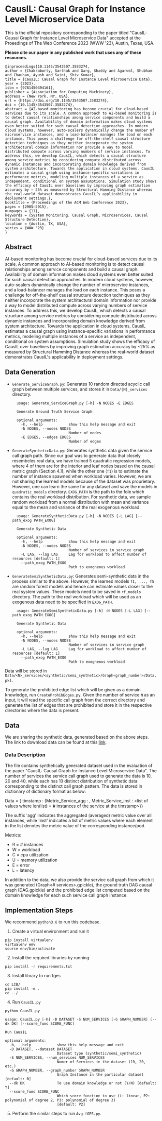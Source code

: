 # CausIL: Causal Graph for Instance Level Microservice Data

This is the official repository corresponding to the paper titled "CausIL: Causal Graph for Instance Level Microservice Data"  accepted at the Proeedings of The Web Conference 2023 (WWW '23), Austin, Texas, USA.

**Please cite our paper in any published work that uses any of these resources.**
```
@inproceedings{10.1145/3543507.3583274,
author = {Chakraborty, Sarthak and Garg, Shaddy and Agarwal, Shubham and Chauhan, Ayush and Saini, Shiv Kumar},
title = {CausIL: Causal Graph for Instance Level Microservice Data},
year = {2023},
isbn = {9781450394161},
publisher = {Association for Computing Machinery},
address = {New York, NY, USA},
url = {https://doi.org/10.1145/3543507.3583274},
doi = {10.1145/3543507.3583274},
abstract = {AI-based monitoring has become crucial for cloud-based services due to its scale. A common approach to AI-based monitoring is to detect causal relationships among service components and build a causal graph. Availability of domain information makes cloud systems even better suited for such causal detection approaches. In modern cloud systems, however, auto-scalers dynamically change the number of microservice instances, and a load-balancer manages the load on each instance. This poses a challenge for off-the-shelf causal structure detection techniques as they neither incorporate the system architectural domain information nor provide a way to model distributed compute across varying numbers of service instances. To address this, we develop CausIL, which detects a causal structure among service metrics by considering compute distributed across dynamic instances and incorporating domain knowledge derived from system architecture. Towards the application in cloud systems, CausIL estimates a causal graph using instance-specific variations in performance metrics, modeling multiple instances of a service as independent, conditional on system assumptions. Simulation study shows the efficacy of CausIL over baselines by improving graph estimation accuracy by ∼ 25% as measured by Structural Hamming Distance whereas the real-world dataset demonstrates CausIL’s applicability in deployment settings.},
booktitle = {Proceedings of the ACM Web Conference 2023},
pages = {2905–2915},
numpages = {11},
keywords = {System Monitoring, Causal Graph, Microservices, Causal Structure Detection},
location = {Austin, TX, USA},
series = {WWW '23}
}
```


## Abstract
AI-based monitoring has become crucial for cloud-based services due to its scale. A common approach to AI-based monitoring is to detect causal relationships among service components and build a causal graph. Availability of domain information makes cloud systems even better suited for such causal detection approaches. In modern cloud systems, however, auto-scalers dynamically change the number of microservice instances, and a load-balancer manages the load on each instance. This poses a challenge for off-the-shelf causal structure detection techniques as they neither incorporate the system architectural domain information nor provide a way to model distributed compute across varying numbers of service instances. To address this, we develop CausIL, which detects a causal structure among service metrics by considering compute distributed across dynamic instances and incorporating domain knowledge derived from system architecture. Towards the application in cloud systems, CausIL estimates a causal graph using instance-specific variations in performance metrics, modeling multiple instances of a service as independent, conditional on system assumptions. Simulation study shows the efficacy of CausIL over baselines by improving graph estimation accuracy by ~25% as measured by Structural Hamming Distance whereas the real-world dataset demonstrates CausIL's applicability in deployment settings.


## Data Generation 
- `Generate_ServiceGraph.py`: Generates 10 random directed acyclic call graph between multiple services, and stores it in `Data/{N}_services` directory.

		usage: Generate_ServiceGraph.py [-h] -N NODES -E EDGES

		Generate Ground Truth Service Graph

		optional arguments:
		  -h, --help            show this help message and exit
		  -N NODES, --nodes NODES
		                        Number of nodes
		  -E EDGES, --edges EDGES
		                        Number of edges

- `GenerateSyntheticData.py`: Generates synthetic data given the service call graph path. Since our goal was to generate data that closely resembeles real data, we have trained 5 quadratic regression models, where 4 of them are for the interior and leaf nodes based on the causal metric graph (Section 4.1), while the other one (`f1`) is to estimate the number of instance spawned when workload varies. However, we are not sharing the learned models because of the dataset was proprietary. However, one can learn the same for any dataset and save the models in `quadratic_models` directory. `EXOG_PATH` is the path to the fole which contains the real workload distribution. For synthetic data, we sample random workload from a normal distribution with mean and variance equal to the mean and variance of the real exogenous workload.

		usage: GenerateSyntheticData.py [-h] -N NODES [-L LAG] [--path_exog PATH_EXOG]

		Generate Synthetic Data

		optional arguments:
		  -h, --help            show this help message and exit
		  -N NODES, --nodes NODES
		                        Number of services in service graph
		  -L LAG, --lag LAG     Lag for workload to affect number of resources [default: 1]
		  --path_exog PATH_EXOG
		                        Path to exogneous workload 

- `GenerateSemiSyntheticData.py`: Generates semi-synthetic data in the process similar to the above. However, the learned models `f1, ..., f5` are random forest models and hence can estimate values closer to the real system values. These models need to be saved in `rf_models` directory. The path to the real workload which will be used as an exogenous data need to be specified in `EXOG_PATH`.

		usage: GenerateSemiSyntheticData.py [-h] -N NODES [-L LAG] [--path_exog PATH_EXOG]

		Generate Synthetic Data

		optional arguments:
		  -h, --help            show this help message and exit
		  -N NODES, --nodes NODES
		                        Number of services in service graph
		  -L LAG, --lag LAG     Lag for workload to affect number of resources [default: 1]
		  --path_exog PATH_EXOG
		                        Path to exogneous workload


Data will be stored in `Data/<N>_services/<synthetic/semi_synthetic>/Graph<graph_number>/Data.pkl`.


To generate the prohibited edge list which will be given as a domain knowledge, run `CreateProhibEdges.py`. Given the number of service `N` as an input, it will read the specific call graph from the correct directory and generate the list of edges that are prohibited and store it in the respective directories where the data is present.


## Data
We are sharing the synthetic data, generated based on the above steps. The link to download data can be found at this [link](https://www.dropbox.com/s/v39odzhb5livmhg/CameraReady-Data.zip?dl=0).

### Data Description

The file contains synthetically generated dataset used in the evaluation of the paper "CausIL: Causal Graph for Instance Level Microservice Data". The number of services the service call graph used to generate the data is 10, 20 and 40, while each has 10 distinct distribution of synthetic data corresponding to the distinct call graph pattern. The data is stored in dictionary of dictionary format as below:

Data = { timstamp : {Metric_Service_agg : <value>, Metric_Service_inst : <list of values where len(list) = # instances of the service at the timstamp>}}

The suffix 'agg' indicates the aggregated (averaged) metric value over all instances, while 'inst' indicates a list of metric values where each element in the list denotes the metric value of the corresponding instance/pod.

Metrics:  
- R = # instances
- W = workload
- C = cpu utilization
- U = memory utilization
- E = error
- L = latency

In addition to the data, we also provide the service call graph from which it was generated (Graph<# services>.gpickle), the ground truth DAG causal graph (DAG.gpickle) and the prohibited edge list computed based on the domain knowledge for each such service call graph instance.


## Implementation Steps

We recommend `python3.8` to run this codebase.

1. Create a virtual environment and run it
```
pip install virtualenv  
virtualenv env  
source env/bin/activate
```

2. Install the required libraries by running
```
pip install -r requirements.txt
```

3. Install library to run fges
```
cd LIB/
pip install -e .
cd ../
```

4. Run `CausIL.py`
```
python CausIL.py
```

	usage: CausIL.py [-h] -D DATASET -S NUM_SERVICES [-G GRAPH_NUMBER] [--dk DK] [--score_func SCORE_FUNC]

	Run CausIL

	optional arguments:
	  -h, --help            show this help message and exit
	  -D DATASET, --dataset DATASET
	                        Dataset type (synthetic/semi_synthetic)
	  -S NUM_SERVICES, --num_services NUM_SERVICES
	                        Numer of Services in the dataset (10, 20, etc.)
	  -G GRAPH_NUMBER, --graph_number GRAPH_NUMBER
	                        Graph Instance in the particular dataset [default: 0]
	  --dk DK               To use domain knowledge or not (Y/N) [default: Y]
	  --score_func SCORE_FUNC
	                        Which score function to use (L: linear, P2: polynomial of degree 2, P3: polynomial of degree 3)
	                        [default: P2]


5. Perform the similar steps to run `Avg-fGES.py`.

